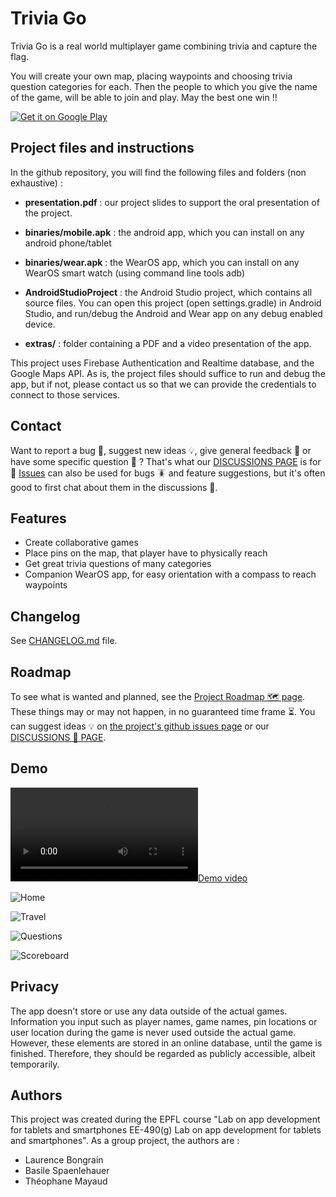 # Trivia Go

Trivia Go is a real world multiplayer game combining trivia and capture the flag.

You will create your own map, placing waypoints and choosing trivia question categories for each. Then the people to which you give the name of the game, will be able to join and play. May the best one win !!

<a href='https://play.google.com/store/apps/details?id=com.laubasthe.triviago&pcampaignid=pcampaignidMKT-Other-global-all-co-prtnr-py-PartBadge-Mar2515-1'><img alt='Get it on Google Play' src='https://play.google.com/intl/en_us/badges/static/images/badges/en_badge_web_generic.png'/></a>

## Project files and instructions

In the github repository, you will find the following files and folders (non exhaustive) :

- **presentation.pdf** : our project slides to support the oral presentation of the project.

- **binaries/mobile.apk** : the android app, which you can install on any android phone/tablet

- **binaries/wear.apk** : the WearOS app, which you can install on any WearOS smart watch (using command line tools adb)

- **AndroidStudioProject** : the Android Studio project, which contains all source files. You can open this project (open settings.gradle) in Android Studio, and run/debug the Android and Wear app on any debug enabled device. 

- **extras/** : folder containing a PDF and a video presentation of the app.

This project uses Firebase Authentication and Realtime database, and the Google Maps API. As is, the project files should suffice to run and debug the app, but if not, please contact us so that we can provide the credentials to connect to those services.

## Contact

Want to report a bug 🐞, suggest new ideas 💡, give general feedback 🧐 or have some specific question 🙋 ? That's what our [DISCUSSIONS PAGE](https://github.com/theophanemayaud/TriviaGo/discussions) is for 🚀 [Issues](https://github.com/theophanemayaud/TriviaGo/issues) can also be used for bugs 🪳 and feature  suggestions, but it's often good to first chat about them in the discussions 💬.

## Features

- Create collaborative games
- Place pins on the map, that player have to physically reach
- Get great trivia questions of many categories
- Companion WearOS app, for easy orientation with a compass to reach waypoints


## Changelog

See [CHANGELOG.md](CHANGELOG.md) file.


## Roadmap

To see what is wanted and planned, see the [Project Roadmap 🗺 page](https://github.com/theophanemayaud/TriviaGo/projects/1). These things may or may not happen, in no guaranteed time frame ⏳. You can suggest ideas 💡 on [the project's github issues page](https://github.com/theophanemayaud/TriviaGo/issues) or our [DISCUSSIONS 💬 PAGE](https://github.com/theophanemayaud/TriviaGo/discussions).

## Demo

[![Demo video](extras/Demo.mp4 "Demo video")](https://theophanemayaud.github.io/TriviaGo/extras/Demo.mp4)

![Home](extras/1-home.png "Home")

![Travel](extras/2-travel.png "Travel")

![Questions](extras/3-questions.png "Questions")

![Scoreboard](extras/4-scoreboard.png "Scoreboard")


## Privacy

The app doesn't store or use any data outside of the actual games. Information you input such as player names, game names, pin locations or user location during the game is never used outside the actual game. However, these elements are stored in an online database, until the game is finished. Therefore, they should be regarded as publicly accessible, albeit temporarily.

## Authors

This project was created during the EPFL course "Lab on app development for tablets and smartphones EE-490(g) Lab on app development for tablets and smartphones". As a group project, the authors are :

- Laurence Bongrain
- Basile Spaenlehauer
- Théophane Mayaud

